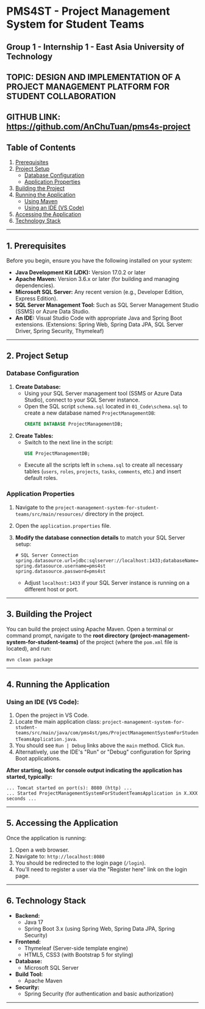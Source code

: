 # PMS4ST - Project Management System for Student Teams

## Group 1 - Internship 1 - East Asia University of Technology
## TOPIC: DESIGN AND IMPLEMENTATION OF A PROJECT MANAGEMENT PLATFORM FOR STUDENT COLLABORATION
## GITHUB LINK: https://github.com/AnChuTuan/pms4s-project

## Table of Contents
1.  [Prerequisites](#prerequisites)
2.  [Project Setup](#project-setup)
    *   [Database Configuration](#database-configuration)
    *   [Application Properties](#application-properties)
3.  [Building the Project](#building-the-project)
4.  [Running the Application](#running-the-application)
    *   [Using Maven](#using-maven)
    *   [Using an IDE (VS Code)](#using-an-ide-vs-code)
5.  [Accessing the Application](#accessing-the-application)
6.  [Technology Stack](#technology-stack)

---

## 1. Prerequisites

Before you begin, ensure you have the following installed on your system:

*   **Java Development Kit (JDK):** Version 17.0.2 or later
*   **Apache Maven:** Version 3.6.x or later (for building and managing dependencies).
*   **Microsoft SQL Server:** Any recent version (e.g., Developer Edition, Express Edition).
*   **SQL Server Management Tool:** Such as SQL Server Management Studio (SSMS) or Azure Data Studio.
*   **An IDE:** Visual Studio Code with appropriate Java and Spring Boot extensions.
(Extensions: Spring Web, Spring Data JPA, SQL Server Driver, Spring Security, Thymeleaf)

---

## 2. Project Setup

### Database Configuration

1.  **Create Database:**
    *   Using your SQL Server management tool (SSMS or Azure Data Studio), connect to your SQL Server instance.
    *   Open the SQL script `schema.sql` located in `01_Code\schema.sql` to create a new database named `ProjectManagementDB`:
        ```sql
        CREATE DATABASE ProjectManagementDB;
        ```
2.  **Create Tables:**
    *   Switch to the next line in the script:
        ```sql
        USE ProjectManagementDB;
        ```
    *   Execute all the scripts left in `schema.sql` to create all necessary tables (`users`, `roles`, `projects`, `tasks`, `comments`, etc.) and insert default roles.

### Application Properties

1.  Navigate to the `project-management-system-for-student-teams/src/main/resources/` directory in the project.
2.  Open the `application.properties` file.
3.  **Modify the database connection details** to match your SQL Server setup:

    ```properties
    # SQL Server Connection
    spring.datasource.url=jdbc:sqlserver://localhost:1433;databaseName=ProjectManagementDB;encrypt=true;trustServerCertificate=true;
    spring.datasource.username=pms4st
    spring.datasource.password=pms4st
    ```
    *   Adjust `localhost:1433` if your SQL Server instance is running on a different host or port.

---

## 3. Building the Project

You can build the project using Apache Maven. Open a terminal or command prompt, navigate to the **root directory** __(project-management-system-for-student-teams)__ of the project (where the `pom.xml` file is located), and run:

```bash
mvn clean package
```
---

## 4. Running the Application

### Using an IDE (VS Code):

1.  Open the project in VS Code.
2.  Locate the main application class: `project-management-system-for-student-teams/src/main/java/com/pms4st/pms/ProjectManagementSystemForStudentTeamsApplication.java`.
3.  You should see `Run | Debug` links above the `main` method. Click `Run`.
4.  Alternatively, use the IDE's "Run" or "Debug" configuration for Spring Boot applications.

**After starting, look for console output indicating the application has started, typically:**
```
... Tomcat started on port(s): 8080 (http) ...
... Started ProjectManagementSystemForStudentTeamsApplication in X.XXX seconds ...
```

---

## 5. Accessing the Application

Once the application is running:

1.  Open a web browser.
2.  Navigate to: `http://localhost:8080`
3.  You should be redirected to the login page (`/login`).
4.  You'll need to register a user via the "Register here" link on the login page.

---

## 6. Technology Stack

*   **Backend:**
    *   Java 17
    *   Spring Boot 3.x (using Spring Web, Spring Data JPA, Spring Security)
*   **Frontend:**
    *   Thymeleaf (Server-side template engine)
    *   HTML5, CSS3 (with Bootstrap 5 for styling)
*   **Database:**
    *   Microsoft SQL Server
*   **Build Tool:**
    *   Apache Maven
*   **Security:**
    *   Spring Security (for authentication and basic authorization)

---
